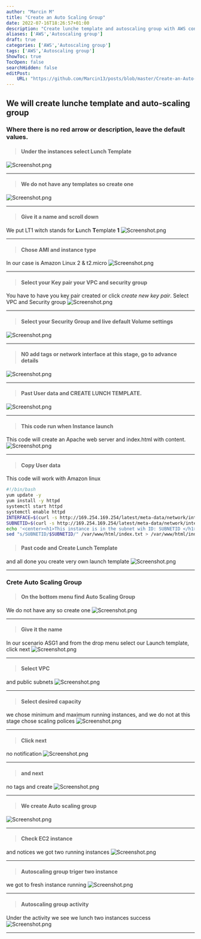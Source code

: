 ```yaml
---
author: "Marcin M"
title: "Create an Auto Scaling Group"
date: 2022-07-16T18:26:57+01:00
description: "Create lunche template and autoscaling group with AWS console."
aliases: ['AWS','Autoscaling group']
draft: true
categories: ['AWS','Autoscaling group']
tags: ['AWS','Autoscaling group']
ShowToc: true
TocOpen: false
searchHidden: false
editPost:
    URL: "https://github.com/Marcin13/posts/blob/master/Create-an-Auto-Scaling-Group.md"
---
```

## We will create lunche template and auto-scaling group 
### Where there is no red arrow or description, leave the default values.

> #### Under the instances select Lunch Template
![Screenshot.png](http://marcinmitruk.link/img/Create-an-Auto-Scaling-Group/Screenshot_1.png)
***

> #### We do not have any templates so create one
![Screenshot.png](http://marcinmitruk.link/img/Create-an-Auto-Scaling-Group/Screenshot_2.png)
***
> #### Give it a name and scroll down
We put LT1 witch stands for **L**unch **T**emplate **1**
![Screenshot.png](http://marcinmitruk.link/img/Create-an-Auto-Scaling-Group/Screenshot_3.png)
***

> #### Chose AMI and instance type
In our case is Amazon Linux 2 & t2.micro
![Screenshot.png](http://marcinmitruk.link/img/Create-an-Auto-Scaling-Group/Screenshot_4.png)
***

> #### Select your Key pair your VPC and security group
You have to have you key pair created or click _create new key pair_.
Select VPC and Security group
![Screenshot.png](http://marcinmitruk.link/img/Create-an-Auto-Scaling-Group/Screenshot_5.png)
***

> #### Select your Security Group and live default Volume settings
![Screenshot.png](http://marcinmitruk.link/img/Create-an-Auto-Scaling-Group/Screenshot_6.png)
***

> #### N0 add tags or network interface at this stage, go to advance details
![Screenshot.png](http://marcinmitruk.link/img/Create-an-Auto-Scaling-Group/Screenshot_7.png)
***

> #### Past User data and CREATE LUNCH TEMPLATE.
![Screenshot.png](http://marcinmitruk.link/img/Create-an-Auto-Scaling-Group/Screenshot_8.png)
***

> #### This code run when Instance launch
This code will create an Apache web server and index.html with content.
![Screenshot.png](http://marcinmitruk.link/img/Create-an-Auto-Scaling-Group/Screenshot_9.png)
***

> #### Copy User data
This code will work with Amazon linux

```bash
#!/bin/bash
yum update -y
yum install -y httpd
systemctl start httpd
systemctl enable httpd
INTERFACE=$(curl -s http://169.254.169.254/latest/meta-data/network/interfaces/macs/)
SUBNETID=$(curl -s http://169.254.169.254/latest/meta-data/network/interfaces/macs/${INTERFACE}/subnet-id)
echo '<center><h1>This instance is in the subnet wih ID: SUBNETID </h1></center>' > /var/www/html/index.txt
sed "s/SUBNETID/$SUBNETID/" /var/www/html/index.txt > /var/www/html/index.html
```

> #### Past code and Create Lunch Template
and all done you create very own launch template
![Screenshot.png](http://marcinmitruk.link/img/Create-an-Auto-Scaling-Group/Screenshot_10.png)
***

### Crete Auto Scaling Group

> #### On the bottom menu find Auto Scaling Group
We do not have any so create one
![Screenshot.png](http://marcinmitruk.link/img/Create-an-Auto-Scaling-Group/Screenshot_11.png)
***

> #### Give it the name
In our scenario ASG1 and from the drop menu select our Launch template, click next
![Screenshot.png](http://marcinmitruk.link/img/Create-an-Auto-Scaling-Group/Screenshot_12.png)
***

> #### Select VPC
and public subnets
![Screenshot.png](http://marcinmitruk.link/img/Create-an-Auto-Scaling-Group/Screenshot_13.png)
***

> #### Select desired capacity
we chose minimum and maximum running instances, and we do not at this stage chose scaling polices
![Screenshot.png](http://marcinmitruk.link/img/Create-an-Auto-Scaling-Group/Screenshot_14.png)
***

> #### Click next
no notification
![Screenshot.png](http://marcinmitruk.link/img/Create-an-Auto-Scaling-Group/Screenshot_15.png)
***

> #### and next
no tags and create
![Screenshot.png](http://marcinmitruk.link/img/Create-an-Auto-Scaling-Group/Screenshot_16.png)
***

> #### We create Auto scaling group
![Screenshot.png](http://marcinmitruk.link/img/Create-an-Auto-Scaling-Group/Screenshot_17.png)
***

> #### Check EC2 instance
and notices we got two running instances
![Screenshot.png](http://marcinmitruk.link/img/Create-an-Auto-Scaling-Group/Screenshot_18.png)
***

> #### Autoscaling group triger two instance
we got to fresh instance running
![Screenshot.png](http://marcinmitruk.link/img/Create-an-Auto-Scaling-Group/Screenshot_19.png)
***

> #### Autoscaling group activity
Under the activity we see we lunch two instances success
![Screenshot.png](http://marcinmitruk.link/img/Create-an-Auto-Scaling-Group/Screenshot_20.png)
***



